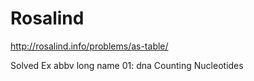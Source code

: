 Rosalind
========

http://rosalind.info/problems/as-table/

Solved  Ex   abbv  long name
        01:  dna   Counting Nucleotides
